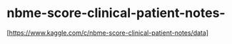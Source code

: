 # nbme-score-clinical-patient-notes-


[https://www.kaggle.com/c/nbme-score-clinical-patient-notes/data]


